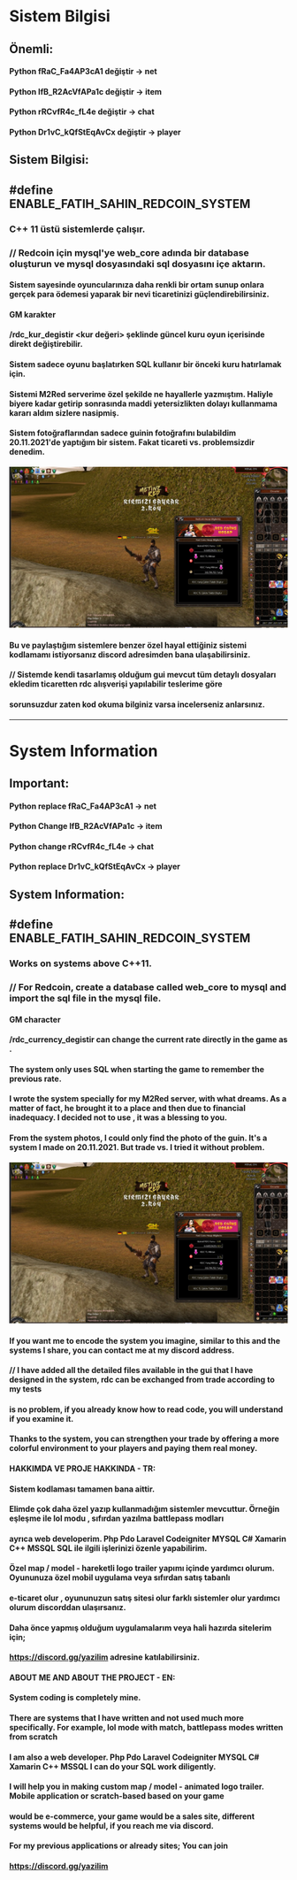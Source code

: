 # Sistem Bilgisi

## Önemli:

#### Python fRaC_Fa4AP3cA1 değiştir -> net
#### Python IfB_R2AcVfAPa1c değiştir -> item
#### Python rRCvfR4c_fL4e değiştir -> chat
#### Python Dr1vC_kQfStEqAvCx değiştir -> player

## Sistem Bilgisi:

## #define ENABLE_FATIH_SAHIN_REDCOIN_SYSTEM

### C++ 11 üstü sistemlerde çalışır.

### // Redcoin için mysql'ye web_core adında bir database oluşturun ve mysql dosyasındaki sql dosyasını içe aktarın.

#### Sistem sayesinde oyuncularınıza daha renkli bir ortam sunup onlara gerçek para ödemesi yaparak bir nevi ticaretinizi güçlendirebilirsiniz.

#### GM karakter
#### /rdc_kur_degistir <kur değeri> şeklinde güncel kuru oyun içerisinde direkt değiştirebilir.
#### Sistem sadece oyunu başlatırken SQL kullanır bir önceki kuru hatırlamak için.

#### Sistemi M2Red serverime özel şekilde ne hayallerle yazmıştım. Haliyle biyere kadar getirip sonrasında maddi yetersizlikten dolayı kullanmama kararı aldım sizlere nasipmiş.

#### Sistem fotoğraflarından sadece guinin fotoğrafını bulabildim 20.11.2021'de yaptığım bir sistem. Fakat ticareti vs. problemsizdir denedim.

<div align="center">
    <img src="/system-images/gui.jpeg"></img> 
</div>

#### Bu ve paylaştığım sistemlere benzer özel hayal ettiğiniz sistemi kodlamamı istiyorsanız discord adresimden bana ulaşabilirsiniz.
#### // Sistemde kendi tasarlamış olduğum gui mevcut tüm detaylı dosyaları ekledim ticaretten rdc alışverişi yapılabilir teslerime göre
#### sorunsuzdur zaten kod okuma bilginiz varsa incelerseniz anlarsınız.

-----------------------

# System Information

## Important:

#### Python replace fRaC_Fa4AP3cA1 -> net
#### Python Change IfB_R2AcVfAPa1c -> item
#### Python change rRCvfR4c_fL4e -> chat
#### Python replace Dr1vC_kQfStEqAvCx -> player

## System Information:

## #define ENABLE_FATIH_SAHIN_REDCOIN_SYSTEM

### Works on systems above C++11.

### // For Redcoin, create a database called web_core to mysql and import the sql file in the mysql file.

#### GM character
#### /rdc_currency_degistir can change the current rate directly in the game as <rate value>.
#### The system only uses SQL when starting the game to remember the previous rate.

#### I wrote the system specially for my M2Red server, with what dreams. As a matter of fact, he brought it to a place and then due to financial inadequacy. I decided not to use , it was a blessing to you.

#### From the system photos, I could only find the photo of the guin. It's a system I made on 20.11.2021. But trade vs. I tried it without problem.

<div align="center">
    <img src="/system-images/gui.jpeg"></img>
</div>

#### If you want me to encode the system you imagine, similar to this and the systems I share, you can contact me at my discord address.
#### // I have added all the detailed files available in the gui that I have designed in the system, rdc can be exchanged from trade according to my tests
#### is no problem, if you already know how to read code, you will understand if you examine it.

#### Thanks to the system, you can strengthen your trade by offering a more colorful environment to your players and paying them real money.

#### HAKKIMDA VE PROJE HAKKINDA - TR:
#### Sistem kodlaması tamamen bana aittir.
#### Elimde çok daha özel yazıp kullanmadığım sistemler mevcuttur. Örneğin eşleşme ile lol modu , sıfırdan yazılma battlepass modları
#### ayrıca web developerim. Php Pdo Laravel Codeigniter MYSQL C# Xamarin C++ MSSQL SQL ile ilgili işlerinizi özenle yapabilirim.
#### Özel map / model - hareketli logo trailer yapımı içinde yardımcı olurum. Oyununuza özel mobil uygulama veya sıfırdan satış tabanlı
#### e-ticaret olur , oyununuzun satış sitesi olur farklı sistemler olur yardımcı olurum discorddan ulaşırsanız.
#### Daha önce yapmış olduğum uygulamalarım veya hali hazırda sitelerim için;
#### https://discord.gg/yazilim adresine katılabilirsiniz.

#### ABOUT ME AND ABOUT THE PROJECT - EN:
#### System coding is completely mine.
#### There are systems that I have written and not used much more specifically. For example, lol mode with match, battlepass modes written from scratch
#### I am also a web developer. Php Pdo Laravel Codeigniter MYSQL C# Xamarin C++ MSSQL I can do your SQL work diligently.
#### I will help you in making custom map / model - animated logo trailer. Mobile application or scratch-based based on your game
#### would be e-commerce, your game would be a sales site, different systems would be helpful, if you reach me via discord.
#### For my previous applications or already sites; You can join 
#### https://discord.gg/yazilim

